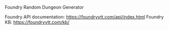 Foundry Random Dungeon Generator

Foundry API documentation: https://foundryvtt.com/api/index.html
Foundry KB: https://foundryvtt.com/kb/
